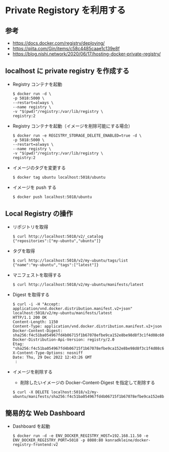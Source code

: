 # Private Registory を利用する

## 参考

- https://docs.docker.com/registry/deploying/
- https://qiita.com/Gin/items/c58c4485caae1c139e8f
- https://blog.nishi.network/2020/06/17/hosting-docker-private-registry/

## localhost に private registry を作成する

- Registry コンテナを起動

  ```shell
  $ docker run -d \
  -p 5018:5000 \
  --restart=always \
  --name registry \
  -v "$(pwd)"/registry:/var/lib/registry \
  registry:2
  ```

- Registry コンテナを起動（イメージを削除可能にする場合）

  ```shell
  $ docker run -e REGISTRY_STORAGE_DELETE_ENABLED=true -d \
  -p 5018:5000 \
  --restart=always \
  --name registry \
  -v "$(pwd)"/registry:/var/lib/registry \
  registry:2
  ```

- イメージのタグを変更する

  ```shell
  $ docker tag ubuntu localhost:5018/ubuntu
  ```

- イメージを push する
  ```shell
  $ docker push localhost:5018/ubuntu
  ```

## Local Registry の操作

- リポジトリを取得

  ```shell
  $ curl http://localhost:5018/v2/_catalog
  {"repositories":["my-ubuntu","ubuntu"]}
  ```

- タグを取得

  ```shell
  $ curl http://localhost:5018/v2/my-ubuntu/tags/list
  {"name":"my-ubuntu","tags":["latest"]}
  ```

- マニフェストを取得する

  ```shell
  $ curl http://localhost:5018/v2/my-ubuntu/manifests/latest
  ```

- Digest を取得する
  ```shell
  $ curl -i -H "Accept: application/vnd.docker.distribution.manifest.v2+json" localhost:5018/v2/my-ubuntu/manifests/latest
  HTTP/1.1 200 OK
  Content-Length: 1150
  Content-Type: application/vnd.docker.distribution.manifest.v2+json
  Docker-Content-Digest: sha256:f4c51ba054967fd4b06715f1b67078efbe9ca152e8be98d8f3c1f4d08c6042f8
  Docker-Distribution-Api-Version: registry/2.0
  Etag: "sha256:f4c51ba054967fd4b06715f1b67078efbe9ca152e8be98d8f3c1f4d08c6042f8"
  X-Content-Type-Options: nosniff
  Date: Thu, 29 Dec 2022 12:43:26 GMT
   :
  ```
- イメージを削除する
  - 削除したいイメージの Docker-Content-Digest を指定して削除する
  ```shell
  $ curl -X DELETE localhost:5018/v2/my-ubuntu/manifests/sha256:f4c51ba054967fd4b06715f1b67078efbe9ca152e8be98d8f3c1f4d08c6042f8
  ```

## 簡易的な Web Dashboard

- Dashboard を起動
  ```shell
  $ docker run -d -e ENV_DOCKER_REGISTRY_HOST=192.168.11.50 -e ENV_DOCKER_REGISTRY_PORT=5018 -p 8080:80 konradkleine/docker-registry-frontend:v2
  ```
